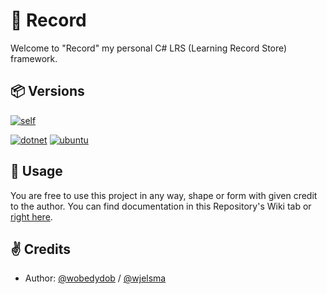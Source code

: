 # 📀 Record
Welcome to "Record" my personal C# LRS (Learning Record Store) framework.

## 📦 Versions
[![self](https://img.shields.io/badge/current_build-0.0.0-6BA4AE?style=for-the-badge&logo=github&logoColor=white)](https://github.com/wobedydob/record)


[![dotnet](https://img.shields.io/badge/.NET-6.0.109-694097?style=for-the-badge&logo=dotnet&logoColor=white)](https://dotnet.microsoft.com/)
[![ubuntu](https://img.shields.io/badge/ubuntu-22.04.1_LTS-E95420?style=for-the-badge&logo=ubuntu&logoColor=white)](https://ubuntu.com/)

## 📝 Usage
You are free to use this project in any way, shape or form with given credit to the author.
You can find documentation in this Repository's Wiki tab or [right here](https://github.com/wobedydob/record/wiki).

## ✌ Credits

- Author: [@wobedydob](https://www.github.com/wobedydob) / [@wjelsma](https://www.github.com/wjelsma)


